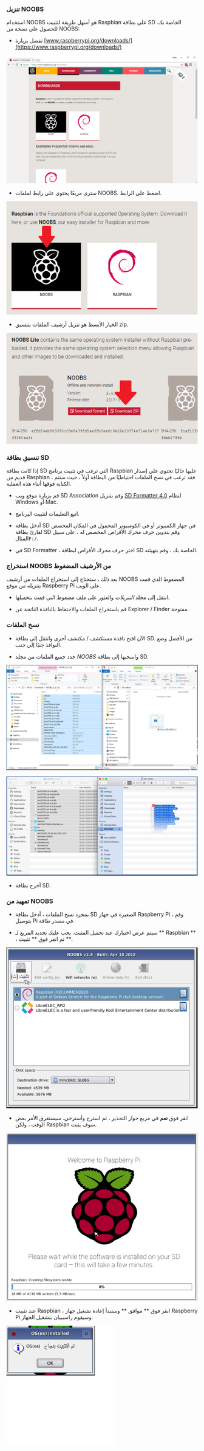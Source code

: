 ### تنزيل NOOBS

استخدام NOOBS هو أسهل طريقة لتثبيت Raspbian على بطاقة SD الخاصة بك. للحصول على نسخة من NOOBS:

+ تفضل بزيارة [www.raspberrypi.org/downloads/](https://www.raspberrypi.org/downloads/)

![صفحة التنزيلات](images/downloads-page.png)

+ سترى مربعًا يحتوي على رابط لملفات NOOBS. اضغط على الرابط.

![انقر على NOOBS](images/click-noobs.png)

+ الخيار الأبسط هو تنزيل أرشيف الملفات بتنسيق zip.

![تحميل ملف zip](images/download-zip.png)

### تنسيق بطاقة SD

إذا كانت بطاقة SD التي ترغب في تثبيت برنامج Raspbian عليها حاليًا تحتوي على إصدار قديم من Raspbian ، فقد ترغب في نسخ الملفات احتياطيًا من البطاقة أولاً ، حيث ستتم الكتابة فوقها أثناء هذه العملية.

+ قم بزيارة موقع ويب SD Association وقم بتنزيل [SD Formatter 4.0](https://www.sdcard.org/downloads/formatter_4/index.html) لنظام Windows أو Mac.

+ اتبع التعليمات لتثبيت البرنامج.

+ أدخل بطاقة SD في جهاز الكمبيوتر أو في الكومبيوتر المحمول في المكان المخصص لقارئ بطاقة SD وقم بتدوين حرف محرك الأقراص المخصص له ، على سبيل المثال`F:/`.

+ في SD Formatter ، اختر حرف محرك الأقراص لبطاقة SD الخاصة بك ، وقم بتهيئته.

### استخراج NOOBS من الأرشيف المضغوط

بعد ذلك ، ستحتاج إلى استخراج الملفات من أرشيف NOOBS المضغوط الذي قمت بتنزيله من موقع Raspberry Pi على الويب.

+ انتقل إلى مجلد *التنزيلات* والعثور على ملف مضغوط التي قمت بتحميلها.

+ قم باستخراج الملفات والاحتفاظ بالنافذة الناتجة عن Explorer / Finder مفتوحة.

### نسخ الملفات

+ الآن افتح نافذة مستكشف / مكتشف أخرى وانتقل إلى بطاقة SD. من الأفضل وضع النوافذ جنبًا إلى جنب.

+ حدد جميع الملفات من مجلد *NOOBS* واسحبها إلى بطاقة SD.

![نسخة ويندوز](images/copy3.png)

![نسخة ماكوس](images/macos_copy.png)

+ أخرج بطاقة SD.

### تمهيد من NOOBS

+ بمجرد نسخ الملفات ، أدخل بطاقة SD الصغيرة في جهاز Raspberry Pi ، وقم بتوصيل Pi في مصدر طاقة.

+ سيتم عرض اختيارك عند تحميل المثبت. يجب عليك تحديد المربع لـ ** Raspbian ** ، ثم انقر فوق ** تثبيت **.

![التثبت](images/install.png)

+ انقر فوق **نعم** في مربع حوار التحذير ، ثم استرح وأسترخي. سيستغرق الأمر بعض الوقت ، ولكن Raspbian سوف يثبت.

![تثبيت](images/installing.png)

+ عند تثبيت Raspbian ، انقر فوق ** موافق ** وستبدأ إعادة تشغيل جهاز Raspberry Pi وسيقوم راسببيان بتشغيل الجهاز.

![المثبتة](images/installed.png)